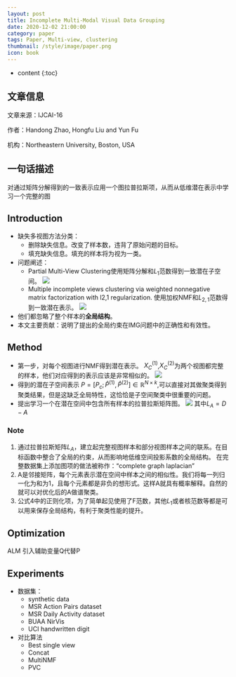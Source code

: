 ```yaml
---
layout: post
title: Incomplete Multi-Modal Visual Data Grouping
date: 2020-12-02 21:00:00
category: paper
tags: Paper, Multi-view, clustering
thumbnail: /style/image/paper.png
icon: book
---
```


* content
{:toc}

## 文章信息

文章来源：IJCAI-16

作者：Handong Zhao, Hongfu Liu and Yun Fu

机构：Northeastern University, Boston, USA


## 一句话描述

对通过矩阵分解得到的一致表示应用一个图拉普拉斯项，从而从低维潜在表示中学习一个完整的图

## Introduction

- 缺失多视图方法分类：
  - 删除缺失信息。改变了样本数，违背了原始问题的目标。
  - 填充缺失信息。填充的样本将为视为一类。
- 问题阐述：
  - Partial Multi-View Clustering使用矩阵分解和$L_1$范数得到一致潜在子空间。
    ![ ](https://img-blog.csdnimg.cn/20200618101714709.png)
  - Multiple incomplete views clustering via weighted nonnegative matrix factorization with l2,1 regularization. 使用加权NMF和$L_{2,1}$范数得到一致潜在表示。
    ![ ](https://img-blog.csdnimg.cn/20200618102528285.png)
- 他们都忽略了整个样本的**全局结构**。
- 本文主要贡献：说明了提出的全局约束在IMG问题中的正确性和有效性。

## Method

- 第一步，对每个视图进行NMF得到潜在表示。
  $X_C^{(1)}$,$X_C^{(2)}$为两个视图都完整的样本，他们对应得到的表示应该是非常相似的。
  ![ ](https://img-blog.csdnimg.cn/20200618103933807.png)
- 得到的潜在子空间表示 $P=[P_c;\hat{P}^{(1)},\hat{P}^{(2)}]\in \mathbb{R}^{N\times k}$,可以直接对其做聚类得到聚类结果，但是这缺乏全局特性，这恰恰是子空间聚类中很重要的问题。
- 提出学习一个在潜在空间中包含所有样本的拉普拉斯矩阵图。
  ![ ](https://img-blog.csdnimg.cn/20200618120325731.png)
  其中$L_A=D-A$

### Note

1. 通过拉普拉斯矩阵$L_A$，建立起完整视图样本和部分视图样本之间的联系。在目标函数中整合了全局的约束，从而影响地低维空间投影系数的全局结构。
   在完整数据集上添加图项的做法被称作：“complete graph laplacian”
2. A是邻接矩阵，每个元素表示潜在空间中样本之间的相似性。我们将每一列归一化为和为1，且每个元素都是非负的想形式。这样A就具有概率解释。自然的就可以对优化后的A做谱聚类。
3. 公式4中的正则化项，为了简单起见使用了F范数，其他$L_1$或者核范数等都是可以用来保存全局结构，有利于聚类性能的提升。

## Optimization

ALM
引入辅助变量Q代替P

## Experiments

- 数据集：
  - synthetic data
  - MSR Action Pairs dataset
  - MSR Daily Activity dataset
  - BUAA NirVis
  - UCI handwritten digit
- 对比算法
  - Best single view
  - Concat
  - MultiNMF
  - PVC
